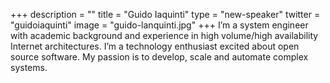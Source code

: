 +++
description = ""
title = "Guido Iaquinti"
type = "new-speaker"
twitter = "guidoiaquinti"
image = "guido-lanquinti.jpg"
+++
I’m a system engineer with academic background and experience in high volume/high availability Internet architectures. I’m a technology enthusiast excited about open source software. My passion is to develop, scale and automate complex systems.